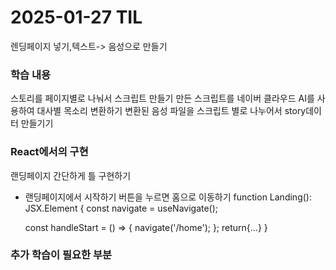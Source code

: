 # 2025-01-27 TIL
렌딩페이지 넣기,텍스트-> 음성으로 만들기

### 학습 내용
스토리를 페이지별로 나눠서 스크립트 만들기
만든 스크립트를 네이버 클라우드 AI를 사용하여 대사별 목소리 변환하기
변환된 음성 파일을 스크립트 별로 나누어서 story데이터 만들기기

### React에서의 구현
랜딩페이지 간단하게 틀 구현하기
- 랜딩페이지에서 시작하기 버튼을 누르면 홈으로 이동하기
function Landing(): JSX.Element {
  const navigate = useNavigate();

  const handleStart = () => {
    navigate('/home');
  };
  return{...}
}


### 추가 학습이 필요한 부분
